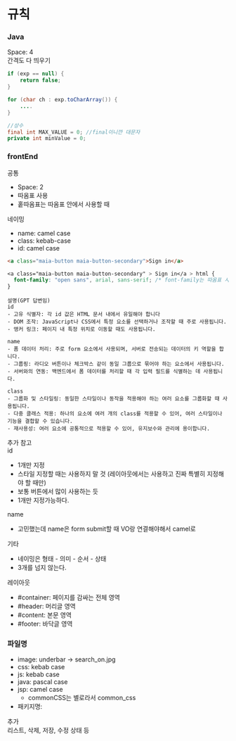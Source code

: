 # 규칙

### Java

Space: 4  
간격도 다 띄우기

```java
if (exp == null) {
    return false;
}

for (char ch : exp.toCharArray()) {
    ....
}

//상수
final int MAX_VALUE = 0; //final이니깐 대문자
private int minValue = 0;
```

### frontEnd

공통

- Space: 2
- 따옴표 사용
- 홑따옴표는 따옴표 안에서 사용할 때

네이밍

- name: camel case
- class: kebab-case
- id: camel case

```html
<a class="maia-button maia-button-secondary">Sign in</a>
```

```css
<a class="maia-button maia-button-secondary" > Sign in</a > html {
  font-family: "open sans", arial, sans-serif; /* font-family는 따옴표 사용할 수 없으니 홑따옴표 */
}
```

```
설명(GPT 답변임)
id
- 고유 식별자: 각 id 값은 HTML 문서 내에서 유일해야 합니다
- DOM 조작: JavaScript나 CSS에서 특정 요소를 선택하거나 조작할 때 주로 사용됩니다.
- 앵커 링크: 페이지 내 특정 위치로 이동할 때도 사용됩니다.

name
- 폼 데이터 처리: 주로 form 요소에서 사용되며, 서버로 전송되는 데이터의 키 역할을 합니다.
- 그룹핑: 라디오 버튼이나 체크박스 같이 동일 그룹으로 묶어야 하는 요소에서 사용됩니다.
- 서버와의 연동: 백엔드에서 폼 데이터를 처리할 때 각 입력 필드를 식별하는 데 사용됩니다.

class
- 그룹화 및 스타일링: 동일한 스타일이나 동작을 적용해야 하는 여러 요소를 그룹화할 때 사용됩니다.
- 다중 클래스 적용: 하나의 요소에 여러 개의 class를 적용할 수 있어, 여러 스타일이나 기능을 결합할 수 있습니다.
- 재사용성: 여러 요소에 공통적으로 적용할 수 있어, 유지보수와 관리에 용이합니다.
```

추가 참고  
id

- 1개만 지정
- 스타일 지정할 때는 사용하지 말 것 (레이아웃에서는 사용하고 진짜 특별히 지정해야 할 때만)
- 보통 버튼에서 많이 사용하는 듯
- 1개만 지정가능하다.

name

- 고민했는데 name은 form submit할 때 VO랑 연결해야해서 camel로

기타

- 네이밍은 형태 - 의미 - 순서 - 상태
- 3개를 넘지 않는다.

레이아웃

- #container: 페이지를 감싸는 전체 영역
- #header: 머리글 영역
- #content: 본문 영역
- #footer: 바닥글 영역

### 파일명

- image: underbar -> search_on.jpg
- css: kebab case
- js: kebab case
- java: pascal case
- jsp: camel case
  - commonCSS는 별로라서 common_css
- 패키지명:

추가  
리스트, 삭제, 저장, 수정 상태 등
